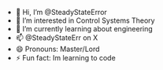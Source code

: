 - 👋 Hi, I’m @SteadyStateError
- 👀 I’m interested in Control Systems Theory
- 🌱 I’m currently learning about engineering
- 📫 @SteadyStateErr on X
- 😄 Pronouns: Master/Lord
- ⚡ Fun fact: Im learning to code


